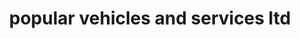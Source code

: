 ---
title: "popular vehicles and services ltd"
url: /choondal/popular-vehicles-and-services-ltd/
shop: Allgemein
---
